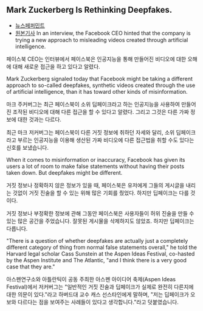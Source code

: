 ## Mark Zuckerberg Is Rethinking Deepfakes.
- [뉴스페퍼민트](https://newspeppermint.com/2019/07/10/mark-zuckerberg-is-rethinking/)
- [원본기사](https://www.theatlantic.com/technology/archive/2019/06/zuckerberg-very-good-case-deepfakes-are-completely-different-from-misinformation/592681/)
In an interview, the Facebook CEO hinted that the company is trying a new approach to misleading videos created through artificial intelligence.

페이스북 CEO는 인터뷰에서 페이스북은 인공지능을 통해 만들어진 비디오에 대한 오해에 대해 새로운 접근을 하고 있다고 알렸다.

Mark Zuckerberg signaled today that Facebook might be taking a different approach to so-called deepfakes, synthetic videos created through the use of artificial intelligence, than it has toward other kinds of misinformation.

마크 주커버그는 최근 페이스북이 소위 딥페이크라고 하는 인공지능을 사용하여 만들어진 조작된 비디오에 대해 다른 접근을 할 수 있다고 알렸다. 그리고 그것은 다른 가짜 정보에 대한 것과는 다르다.

최근 마크 저커버그는 페이스북이 다른 거짓 정보에 취하던 자세와 달리, 소위 딥페이크라고 부르는 인공지능을 이용해 생산된 가짜 비디오에 다른 접근법을 취할 수도 있다는 신호를 보냈습니다.

When it comes to misinformation or inaccuracy, Facebook has given its users a lot of room to make false statements without having their posts taken down. But deepfakes might be different.

거짓 정보나 정확하지 않은 정보가 있을 때, 페이스북은 유저에게 그들의 게시글을 내리는 것없이 거짓 진술을 할 수 있는 위해 많은 기회를 줬었다. 하지만 딥페이크는 다를 것이다.

거짓 정보나 부정확한 정보에 관해 그동안 페이스북은 사용자들이 허위 진술을 만들 수 있는 많은 공간을 주었습니다. 잘못된 게시물을 삭제하지도 않았죠. 하지만 딥페이크는 다릅니다.

"There is a question of whether deepfakes are actually just a completely different category of thing from normal false statements overall," he told the Harvard legal scholar Cass Sunstein at the Aspen Ideas Festival, co-hasted by the Aspen Institute and The Atlantic, "and I think there is a very good case that they are."

아스펜연구소와 아틀란틱이 공동 주최한 아스펜 아이디어 축제(Aspen Ideas Festival)에서 저커버그는 "일반적인 거짓 진술과 딥페이크가 실제로 완전히 다른지에 대한 의문이 있다."라고 하버드대 교수 캐스 선스타인에게 말하며, "저는 딥페이크가 오보와 다르다는 점을 보여주는 사례들이 있다고 생각합니다."라고 덧붙였습니다.


